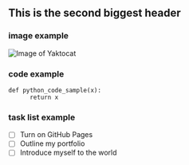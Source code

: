 ## This is the second biggest header
### image example
![Image of Yaktocat](https://octodex.github.com/images/yaktocat.png)
### code example
```
def python_code_sample(x):
      return x
```
### task list example
- [ ] Turn on GitHub Pages
- [ ] Outline my portfolio
- [ ] Introduce myself to the world
